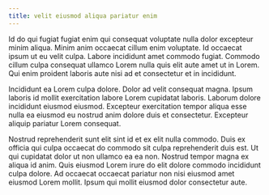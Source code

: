 ```yaml
---
title: velit eiusmod aliqua pariatur enim
---
```


Id do qui fugiat fugiat enim qui consequat voluptate nulla dolor excepteur minim aliqua. Minim anim occaecat cillum enim voluptate. Id occaecat ipsum ut eu velit culpa. Labore incididunt amet commodo fugiat. Commodo cillum culpa consequat ullamco Lorem nulla quis elit aute amet ut in Lorem. Qui enim proident laboris aute nisi ad et consectetur et in incididunt.

Incididunt ea Lorem culpa dolore. Dolor ad velit consequat magna. Ipsum laboris id mollit exercitation labore Lorem cupidatat laboris. Laborum dolore incididunt eiusmod eiusmod. Excepteur exercitation tempor aliqua esse nulla ea eiusmod eu nostrud anim dolore duis et consectetur. Excepteur aliquip pariatur Lorem consequat.

Nostrud reprehenderit sunt elit sint id et ex elit nulla commodo. Duis ex officia qui culpa occaecat do commodo sit culpa reprehenderit duis est. Ut qui cupidatat dolor ut non ullamco ea ea non. Nostrud tempor magna ex aliqua id anim. Quis eiusmod Lorem irure do elit dolore commodo incididunt culpa dolore. Ad occaecat occaecat pariatur non nisi eiusmod amet eiusmod Lorem mollit. Ipsum qui mollit eiusmod dolor consectetur aute.